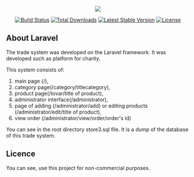 <p align="center"><img src="https://laravel.com/assets/img/components/logo-laravel.svg"></p>

<p align="center">
<a href="https://travis-ci.org/laravel/framework"><img src="https://travis-ci.org/laravel/framework.svg" alt="Build Status"></a>
<a href="https://packagist.org/packages/laravel/framework"><img src="https://poser.pugx.org/laravel/framework/d/total.svg" alt="Total Downloads"></a>
<a href="https://packagist.org/packages/laravel/framework"><img src="https://poser.pugx.org/laravel/framework/v/stable.svg" alt="Latest Stable Version"></a>
<a href="https://packagist.org/packages/laravel/framework"><img src="https://poser.pugx.org/laravel/framework/license.svg" alt="License"></a>
</p>

## About Laravel

The trade system was developed on the Laravel framework.
It was developed such as platform for 
charity.

This system consists of:
1. main page (/), 
2. category page(/category/titlecategory), 
3. product page(/tovar/title of product),
4. administrator interface(/administrator),
5. page of adding (/administrator/add) or editing products (/administrator/edit/title of product),
6. view order (/administrator/view/order/order's id)

You can see in the root directory store3.sql file. It is a dump of the database of this trade system.

## Licence 

You can see, use this project for non-commercial purposes.